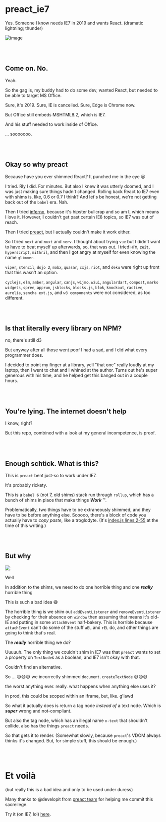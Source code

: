 # preact_ie7

Yes.  Someone I know needs IE7 in 2019 and wants React.  (dramatic lightning; thunder)

![image](https://user-images.githubusercontent.com/77482/52459368-7f370600-2b19-11e9-8da7-4681e0ec8c65.png)




<br/><br/>

## Come on.  No.

Yeah.

So the gag is, my buddy had to do some dev, wanted React, but needed to be able to target MS Office.

Sure, it's 2019.  Sure, IE is cancelled.  Sure, Edge is Chrome now.

But Office still embeds MSHTML8.2, which is IE7.

And his stuff needed to work inside of Office.

... sooooooo.



<br/><br/>

## Okay so why preact

Because have you ever shimmed React?  It punched me in the eye 😢

I tried.  Rly I did.  For minutes.  But also I knew it was utterly doomed, and I was just making sure things hadn't changed.  Rolling back React to IE7 even with shims is, like, 0.6 or 0.7 I think?  And let's be honest, we're not getting back out of the `babel` era.  Nah.

Then I tried [inferno](https://infernojs.org/), because it's hipster bullcrap and so am I, which
means I love it.  However, I couldn't get past certain IE8 topics, so IE7 was out of reach.

Then I tried [preact](https://preactjs.com/), but I actually couldn't make it work either.

So I tried `next` and `nuxt` and `nerv`.  I thought about trying `vue` but I didn't want to have to beat myself up afterwards, so, that was out.  I tried `HTM`, `zeit`, `hyperscript`, `mithril`, and then I got angry at myself for even knowing the name `glimmer`.

`viper`, `stencil`, `dojo 2`, `mobx`, `quasar`, `cxjs`, `riot`, and `deku` were right up front that this wasn't an option.

`cyclejs`, `elm`, `amber`, `angular`, `canjs`, `wijmo`, `w2ui`, `angulardart`, `compost`, `marko widgets`, `spree`, `apprun`, `jsblocks`, `blocks.js`, `blok`, `knockout`, `ractive`, `aurelia`, `sencha ext.js`, and `w3 components` were not considered, as too different.



<br/><br/>

## Is that literally every library on NPM?

no, there's still d3

But anyway after all those went poof I had a sad, and I did what every programmer does.

I decided to point my finger at a library, yell "that one" really loudly at my laptop, then I went to chat and I whined at the author.  Turns out he's super generous with his time, and
he helped get this banged out in a couple hours.



<br/><br/>

## You're lying.  The internet doesn't help

I know, right?

But this repo, combined with a look at my general incompetence, is proof.



<br/><br/>

## Enough schtick.  What is this?

This is `preact` bent just-so to work under IE7.

It's probably rickety.

This is a `babel 6` (not 7, old shims) stack run through `rollup`, which has a bunch of shims in place that make things ***Work*** &trade;.

Problematically, two things have to be extraneously shimmed, and they have to be before anything else.  Sooooo, there's a block of code you actually have to *copy paste*, like a troglodyte.  (It's [index.js lines 2-55](https://github.com/StoneCypher/preact_ie7/blob/732975097cf26545ce8acde458a6932736456014/src/js/index.js#L2-L55) at the time of this writing.)



<br/><br/>

## But why

![](https://media.giphy.com/media/1M9fmo1WAFVK0/giphy.gif)

Well

In addition to the shims, we need to do one horrible thing and one ***really*** horrible thing

This is such a bad idea 😅

The horrible thing is we shim out `addEventListener` and `removeEventListener` by checking for their absence on `window` then assuming that means it's old-IE and putting in some `attachEvent` half-bakery.  This is horrible because `attachEvent` can't do some of the stuff `aEL` and `rEL` do, and other things are going to think that's real.

The ***really*** horrible thing we do?

Uuuuuh.  The only thing we couldn't shim in IE7 was that `preact` wants to set a property on `TextNode`s as a boolean, and IE7 isn't okay with that.

Couldn't find an alternative.

So ... 😅😅😅 we incorrectly shimmed `document.createTextNode` 😅😅😅

the worst anything ever.  really.  what happens when anything else uses it?

in prod, this could be scoped within an iframe, but, like.  g'lawd

So what it actually does is return a tag node *instead of* a text node.  Which is ***super*** wrong and not-compliant.

But also the tag node, which has an illegal name `x-text` that shouldn't collide, also has the things `preact` needs.

So that gets it to render.  (Somewhat slowly, because `preact`'s VDOM always thinks it's changed. But, for simple stuff, this should be enough.)



<br/><br/>

# Et voilà

(but really this is a bad idea and only to be used under duress)

Many thanks to @developit from [preact team](https://github.com/preact) for helping me commit this sacreilege.

Try it (on IE7, lol) [here](https://stonecypher.github.io/preact_ie7/index.html).